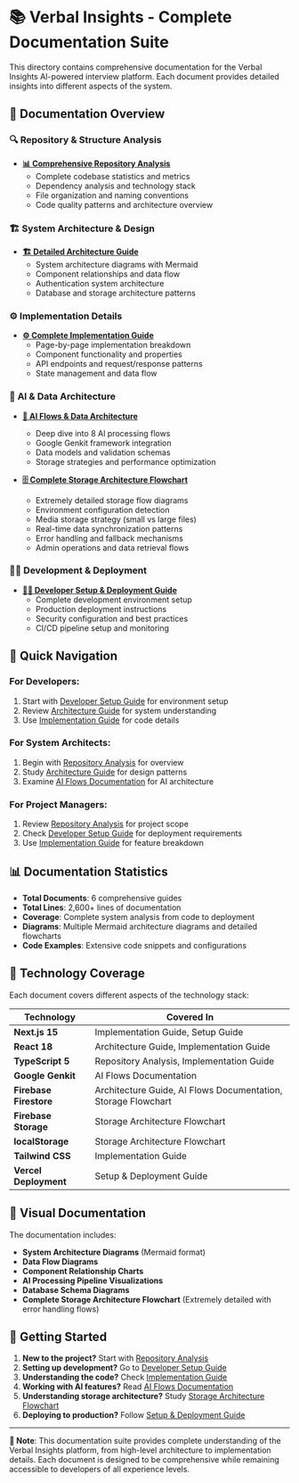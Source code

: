 # 📚 Verbal Insights - Complete Documentation Suite

This directory contains comprehensive documentation for the Verbal Insights AI-powered interview platform. Each document provides detailed insights into different aspects of the system.

## 📖 Documentation Overview

### 🔍 **Repository & Structure Analysis**
- **[📊 Comprehensive Repository Analysis](./COMPREHENSIVE_REPOSITORY_ANALYSIS.md)**
  - Complete codebase statistics and metrics
  - Dependency analysis and technology stack
  - File organization and naming conventions
  - Code quality patterns and architecture overview

### 🏗️ **System Architecture & Design**
- **[🏗️ Detailed Architecture Guide](./DETAILED_ARCHITECTURE_GUIDE.md)**
  - System architecture diagrams with Mermaid
  - Component relationships and data flow
  - Authentication system architecture
  - Database and storage architecture patterns

### ⚙️ **Implementation Details**
- **[⚙️ Complete Implementation Guide](./COMPLETE_IMPLEMENTATION_GUIDE.md)**
  - Page-by-page implementation breakdown
  - Component functionality and properties
  - API endpoints and request/response patterns
  - State management and data flow

### 🤖 **AI & Data Architecture**
- **[🧠 AI Flows & Data Architecture](./AI_FLOWS_DATA_ARCHITECTURE.md)**
  - Deep dive into 8 AI processing flows
  - Google Genkit framework integration
  - Data models and validation schemas
  - Storage strategies and performance optimization

- **[🗄️ Complete Storage Architecture Flowchart](./COMPLETE_STORAGE_ARCHITECTURE_FLOWCHART.md)**
  - Extremely detailed storage flow diagrams
  - Environment configuration detection
  - Media storage strategy (small vs large files)
  - Real-time data synchronization patterns
  - Error handling and fallback mechanisms
  - Admin operations and data retrieval flows

### 👨‍💻 **Development & Deployment**
- **[👨‍💻 Developer Setup & Deployment Guide](./DEVELOPER_SETUP_DEPLOYMENT_GUIDE.md)**
  - Complete development environment setup
  - Production deployment instructions
  - Security configuration and best practices
  - CI/CD pipeline setup and monitoring

## 🎯 Quick Navigation

### **For Developers:**
1. Start with [Developer Setup Guide](./DEVELOPER_SETUP_DEPLOYMENT_GUIDE.md) for environment setup
2. Review [Architecture Guide](./DETAILED_ARCHITECTURE_GUIDE.md) for system understanding
3. Use [Implementation Guide](./COMPLETE_IMPLEMENTATION_GUIDE.md) for code details

### **For System Architects:**
1. Begin with [Repository Analysis](./COMPREHENSIVE_REPOSITORY_ANALYSIS.md) for overview
2. Study [Architecture Guide](./DETAILED_ARCHITECTURE_GUIDE.md) for design patterns
3. Examine [AI Flows Documentation](./AI_FLOWS_DATA_ARCHITECTURE.md) for AI architecture

### **For Project Managers:**
1. Review [Repository Analysis](./COMPREHENSIVE_REPOSITORY_ANALYSIS.md) for project scope
2. Check [Developer Setup Guide](./DEVELOPER_SETUP_DEPLOYMENT_GUIDE.md) for deployment requirements
3. Use [Implementation Guide](./COMPLETE_IMPLEMENTATION_GUIDE.md) for feature breakdown

## 📊 Documentation Statistics

- **Total Documents**: 6 comprehensive guides
- **Total Lines**: 2,600+ lines of documentation
- **Coverage**: Complete system analysis from code to deployment
- **Diagrams**: Multiple Mermaid architecture diagrams and detailed flowcharts
- **Code Examples**: Extensive code snippets and configurations

## 🔧 Technology Coverage

Each document covers different aspects of the technology stack:

| Technology | Covered In |
|------------|------------|
| **Next.js 15** | Implementation Guide, Setup Guide |
| **React 18** | Architecture Guide, Implementation Guide |
| **TypeScript 5** | Repository Analysis, Implementation Guide |
| **Google Genkit** | AI Flows Documentation |
| **Firebase Firestore** | Architecture Guide, AI Flows Documentation, Storage Flowchart |
| **Firebase Storage** | Storage Architecture Flowchart |
| **localStorage** | Storage Architecture Flowchart |
| **Tailwind CSS** | Implementation Guide |
| **Vercel Deployment** | Setup & Deployment Guide |

## 🎨 Visual Documentation

The documentation includes:
- **System Architecture Diagrams** (Mermaid format)
- **Data Flow Diagrams** 
- **Component Relationship Charts**
- **AI Processing Pipeline Visualizations**
- **Database Schema Diagrams**
- **Complete Storage Architecture Flowchart** (Extremely detailed with error handling flows)

## 🚀 Getting Started

1. **New to the project?** Start with [Repository Analysis](./COMPREHENSIVE_REPOSITORY_ANALYSIS.md)
2. **Setting up development?** Go to [Developer Setup Guide](./DEVELOPER_SETUP_DEPLOYMENT_GUIDE.md)
3. **Understanding the code?** Check [Implementation Guide](./COMPLETE_IMPLEMENTATION_GUIDE.md)
4. **Working with AI features?** Read [AI Flows Documentation](./AI_FLOWS_DATA_ARCHITECTURE.md)
5. **Understanding storage architecture?** Study [Storage Architecture Flowchart](./COMPLETE_STORAGE_ARCHITECTURE_FLOWCHART.md)
6. **Deploying to production?** Follow [Setup & Deployment Guide](./DEVELOPER_SETUP_DEPLOYMENT_GUIDE.md)

---

**📝 Note**: This documentation suite provides complete understanding of the Verbal Insights platform, from high-level architecture to implementation details. Each document is designed to be comprehensive while remaining accessible to developers of all experience levels.
